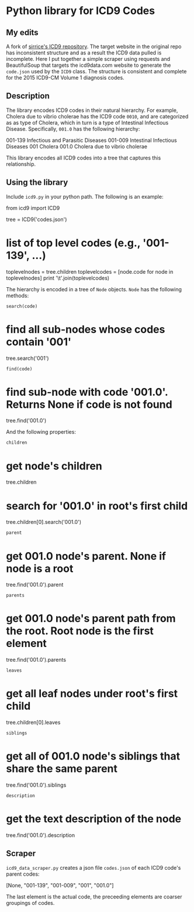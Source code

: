 # Python library for ICD9 Codes

## My edits
A fork of [sirrice's ICD9 repository](https://github.com/sirrice/icd9).
The target website in the original repo
has inconsistent structure and as a result the ICD9 data pulled is incomplete.
Here I put together a simple scraper using requests and BeautifulSoup that
targets the icd9data.com website to generate the `code.json` used by the `ICD9`
class. The structure is consistent and complete for the 2015 ICD9-CM Volume 1
diagnosis codes.

## Description

The library encodes ICD9 codes in their natural hierarchy.  For example,
Cholera due to vibrio cholerae has the ICD9 code `0010`, and are categorized as
as type of Cholera, which in turn is a type of Intestinal Infectious Disease.
Specifically, `001.0` has the following hierarchy:

  001-139     Infectious and Parasitic Diseases
    001-009   Intestinal Infectious Diseases
      001     Cholera
        001.0 Cholera due to vibrio cholerae

This library encodes all ICD9 codes into a tree that captures this
relationship.  

## Using the library

Include `icd9.py` in your python path.  The following is an example:

  from icd9 import ICD9

  tree = ICD9('codes.json')

  # list of top level codes (e.g., '001-139', ...)
  toplevelnodes = tree.children
  toplevelcodes = [node.code for node in toplevelnodes]
  print '\t'.join(toplevelcodes)


The hierarchy is encoded in a tree of `Node` objects.  `Node` has the following methods:

`search(code)`

  # find all sub-nodes whose codes contain '001'
  tree.search('001')

`find(code)`

  # find sub-node with code '001.0'. Returns None if code is not found
  tree.find('001.0')

And the following properties:

`children`

  # get node's children
  tree.children

  # search for '001.0' in root's first child
  tree.children[0].search('001.0')

`parent`

  # get 001.0 node's parent.  None if node is a root
  tree.find('001.0').parent

`parents`

  # get 001.0 node's parent path from the root.  Root node is the first element
  tree.find('001.0').parents

`leaves`

  # get all leaf nodes under root's first child
  tree.children[0].leaves

`siblings`

  # get all of 001.0 node's siblings that share the same parent
  tree.find('001.0').siblings

 `description`

 # get the text description of the node
 tree.find('001.0').description

## Scraper

`icd9_data_scraper.py` creates a json file `codes.json` of each ICD9 code's parent codes:

  [None, "001-139", "001-009", "001", "001.0"]

The last element is the actual code, the preceeding elements are coarser groupings of codes.

